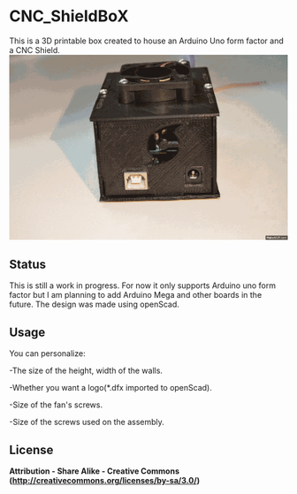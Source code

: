CNC_ShieldBoX
===========================
This is a 3D printable box created to house an Arduino Uno form factor and a CNC Shield.
![ScreenShot](Pictures/printedSmall.gif)

Status
--
This is still a work in progress.
For now it only supports Arduino uno form factor but I am planning to add Arduino Mega and other boards in the future.
The design was made using openScad.

Usage
--
You can personalize:

-The size of the height, width of the walls.

-Whether  you want a logo(*.dfx imported to openScad).

-Size of the fan's screws.

-Size of the screws used on the assembly.

License  
--
**Attribution - Share Alike - Creative Commons (<http://creativecommons.org/licenses/by-sa/3.0/>)** 
